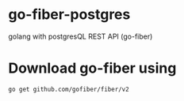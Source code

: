 # go-fiber-postgres
golang with postgresQL REST API (go-fiber) 

# Download go-fiber using 
`go get github.com/gofiber/fiber/v2`